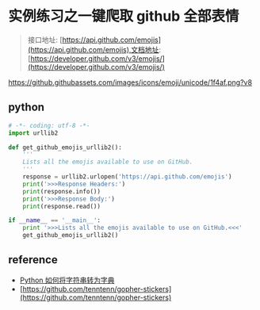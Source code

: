 # 实例练习之一键爬取 github 全部表情

> 接口地址: [https://api.github.com/emojis](https://api.github.com/emojis),文档地址: [https://developer.github.com/v3/emojis/](https://developer.github.com/v3/emojis/)


https://github.githubassets.com/images/icons/emoji/unicode/1f4af.png?v8



## python

```python
# -*- coding: utf-8 -*-
import urllib2

def get_github_emojis_urllib2():
    '''
    Lists all the emojis available to use on GitHub.
    '''
    response = urllib2.urlopen('https://api.github.com/emojis')
    print('>>>Response Headers:')
    print(response.info())
    print('>>>Response Body:')
    print(response.read())

if __name__ == '__main__':
    print '>>>Lists all the emojis available to use on GitHub.<<<'
    get_github_emojis_urllib2()
```

## reference

- [Python 如何将字符串转为字典](https://www.cnblogs.com/OnlyDreams/p/7850920.html)
- [https://github.com/tenntenn/gopher-stickers](https://github.com/tenntenn/gopher-stickers)